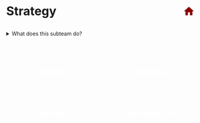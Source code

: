 <div style="display: flex; justify-content: space-between; align-items: center; margin-bottom: 2rem;">
  <h1 style="margin: 0; font-size: 2rem;">Strategy</h1>
  <a href="/" title="Home" class="home-icon" style="text-decoration: none;">
    <!-- Home SVG Icon -->
    <svg xmlns="http://www.w3.org/2000/svg" height="32" width="32" viewBox="0 0 24 24" fill="#8B0000">
      <path d="M10 20v-6h4v6h5v-8h3L12 3 2 12h3v8z"/>
    </svg>
  </a>
</div>

<style>
.button-grid {
  display: grid;
  grid-template-columns: repeat(2, 1fr);
  gap: 1.5rem;
  margin-top: 1.5rem;
}

.button-grid a {
  display: flex;
  align-items: center;
  justify-content: center;
  background-color: var(--mmred); 
  color: white;
  font-weight: bold;
  text-decoration: none;
  padding: 2rem;
  border-radius: 12px;
  font-size: 1.3rem;
  transition: background-color 0.3s, color 0.3s;
}

.button-grid a:hover {
  background-color: var(red-hover); 
  color: var(--mmgold); 
}
</style>

<details class="subteam-details"><summary>What does this subteam do?</summary><ul class="subteam-text">
  <li>Develops a scouting system to use during competitions</li>
  <li>Organizes scouts during competition</li>
  <li>Collects data on robots of other teams</li>
  <li>Assists in the creation of match strategy</li>
</ul></details>

<div class="button-grid" style="margin-top: 3rem; margin-bottom: 3rem">
  <a href="scouting"">Scouting</a>
  <a href="reading">Reading</a>
  <a href="videos">Videos</a>
  <a href="mini">Mini Projects</a>
  

</div>
